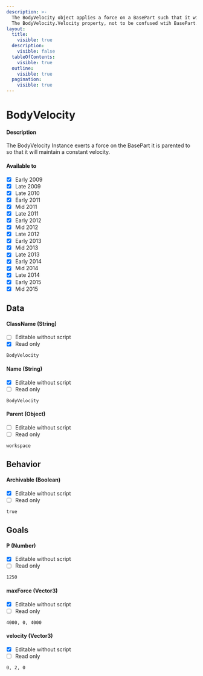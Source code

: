 ```yaml
---
description: >-
  The BodyVelocity object applies a force on a BasePart such that it will maintain a constant velocity.
  The BodyVelocity.Velocity property, not to be confused wtih BasePart.AssemblyLinearVelocity, controls the goal velocity.
layout:
  title:
    visible: true
  description:
    visible: false
  tableOfContents:
    visible: true
  outline:
    visible: true
  pagination:
    visible: true
---
```


# BodyVelocity

#### Description

The BodyVelocity Instance exerts a force on the BasePart it is parented to so that it will maintain a constant velocity.

#### Available to

* [x] Early 2009
* [x] Late 2009
* [x] Late 2010
* [x] Early 2011
* [x] Mid 2011
* [x] Late 2011
* [x] Early 2012
* [x] Mid 2012
* [x] Late 2012
* [x] Early 2013
* [x] Mid 2013
* [x] Late 2013
* [x] Early 2014
* [x] Mid 2014
* [x] Late 2014
* [x] Early 2015
* [x] Mid 2015

## Data

#### ClassName (String)

* [ ] Editable without script
* [x] Read only

```
BodyVelocity
```

#### Name (String)

* [x] Editable without script
* [ ] Read only

```
BodyVelocity
```

#### Parent (Object)

* [ ] Editable without script
* [ ] Read only

```
workspace
```

## Behavior

#### Archivable (Boolean)

* [x] Editable without script
* [ ] Read only

```
true
```

## Goals

#### P (Number)

* [x] Editable without script
* [ ] Read only

```
1250
```

#### maxForce (Vector3)

* [x] Editable without script
* [ ] Read only

```
4000, 0, 4000
```

#### velocity (Vector3)

* [x] Editable without script
* [ ] Read only

```
0, 2, 0
```
